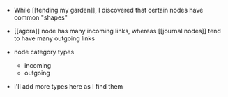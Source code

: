 - While [[tending my garden]], I discovered that certain nodes have common "shapes"
- [[agora]] node has many incoming links, whereas [[journal nodes]] tend to have many outgoing links

- node category types
	- incoming
	- outgoing

- I'll add more types here as I find them



